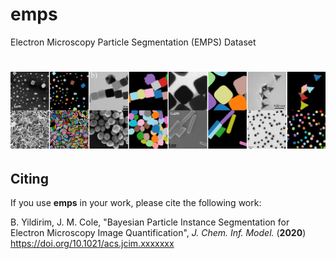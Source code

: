 # emps
Electron Microscopy Particle Segmentation (EMPS) Dataset

# <img src="./headerimage.png">

## Citing

If you use **emps** in your work, please cite the following work:

B. Yildirim, J. M. Cole, "Bayesian Particle Instance Segmentation for Electron Microscopy Image Quantification", *J. Chem. Inf. Model.* (**2020**) https://doi.org/10.1021/acs.jcim.xxxxxxx
